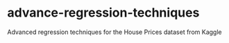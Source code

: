 # advance-regression-techniques
Advanced regression techniques for the House Prices dataset from Kaggle
